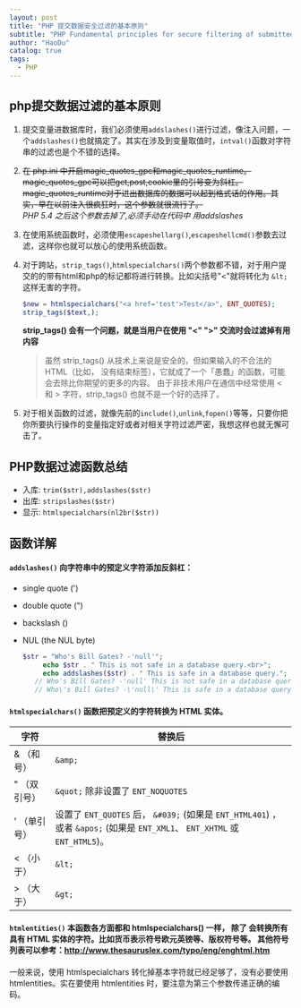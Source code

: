 ```yaml
---
layout: post
title: "PHP 提交数据安全过滤的基本原则"
subtitle: "PHP Fundamental principles for secure filtering of submitted data "
author: "HaoDu"
catalog: true
tags:
  - PHP
---
```

## php提交数据过滤的基本原则

1. 提交变量进数据库时，我们必须使用`addslashes()`进行过滤，像注入问题，一个`addslashes()`也就搞定了。其实在涉及到变量取值时，`intval()`函数对字符串的过滤也是个不错的选择。
2. ~~在 php.ini 中开启magic_quotes_gpc和magic_quotes_runtime。
magic_quotes_gpc可以把get,post,cookie里的引号变为斜杠。magic_quotes_runtime对于进出数据库的数据可以起到格式话的作用。其实，早在以前注入很疯狂时，这个参数就很流行了。~~<br>
*PHP 5.4 之后这个参数去掉了,必须手动在代码中 用addslashes*

3. 在使用系统函数时，必须使用`escapeshellarg()`,`escapeshellcmd()`参数去过滤，这样你也就可以放心的使用系统函数。
4. 对于跨站，`strip_tags()`,`htmlspecialchars()`两个参数都不错，对于用户提交的的带有html和php的标记都将进行转换。比如尖括号"<"就将转化为 `&lt;` 这样无害的字符。

    ```php
    $new = htmlspecialchars("<a href='test'>Test</a>", ENT_QUOTES);
    strip_tags($text,);
    ```

    **strip_tags() 会有一个问题，就是当用户在使用 "<" ">" 交流时会过滤掉有用内容**
    >  虽然 strip_tags() 从技术上来说是安全的，但如果输入的不合法的 HTML（比如， 没有结束标签），它就成了一个「愚蠢」的函数，可能会去除比你期望的更多的内容。 由于非技术用户在通信中经常使用 < 和 > 字符，strip_tags() 也就不是一个好的选择了。

5. 对于相关函数的过滤，就像先前的`include()`,`unlink`,`fopen()`等等，只要你把你所要执行操作的变量指定好或者对相关字符过滤严密，我想这样也就无懈可击了。

## PHP数据过滤函数总结


- 入库:  `trim($str),addslashes($str)`
- 出库:  `stripslashes($str)`
- 显示:  `htmlspecialchars(nl2br($str))`

## 函数详解
#### `addslashes()` 向字符串中的预定义字符添加反斜杠：
- single quote (')
- double quote (")
- backslash (\)
- NUL (the NUL byte)

    ```php
    $str = "Who's Bill Gates? -'null'";
         echo $str . " This is not safe in a database query.<br>";
         echo addslashes($str) . " This is safe in a database query.";
       // Who's Bill Gates? -'null' This is not safe in a database query.
       // Who\'s Bill Gates? -\'null\' This is safe in a database query.
    ```
#### `htmlspecialchars()` 函数把预定义的字符转换为 HTML 实体。

字符|替换后
---|---
 & （和号）| `&amp;`
 " （双引号）| `&quot;` 除非设置了 `ENT_NOQUOTES`
 ' （单引号）| 设置了 `ENT_QUOTES` 后， `&#039;` (如果是 `ENT_HTML401`) ，或者 `&apos;` (如果是 `ENT_XML1`、 `ENT_XHTML` 或 `ENT_HTML5`)。
 < （小于）| `&lt;`
> （大于）| `&gt;`

#### `htmlentities()` 本函数各方面都和 htmlspecialchars() 一样， 除了  会转换所有具有 HTML 实体的字符。比如货币表示符号欧元英镑等、版权符号等。 其他符号列表可以参考：http://www.thesauruslex.com/typo/eng/enghtml.htm
一般来说，使用 htmlspecialchars 转化掉基本字符就已经足够了，没有必要使用 htmlentities。实在要使用 htmlentities 时，要注意为第三个参数传递正确的编码。

